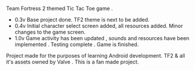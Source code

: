Team Fortress 2 themed Tic Tac Toe game .

- 0.3v Base project done. TF2 theme is next to be added.
- 0.4v Initial character select screen added, all resources added. Minor changes to the game screen.
- 1.0v Game activity has been updated , sounds and resources have been implemented . Testing complete . Game is finished.

Project made for the purposes of learning Android development.
TF2 & all it's assets owned by Valve . This is a fan made project.
